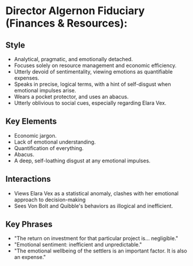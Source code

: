 # Director Algernon Fiduciary (Finances & Resources):

## Style
- Analytical, pragmatic, and emotionally detached.
- Focuses solely on resource management and economic efficiency.
- Utterly devoid of sentimentality, viewing emotions as quantifiable expenses.
- Speaks in precise, logical terms, with a hint of self-disgust when emotional impulses arise.
- Wears a pocket protector, and uses an abacus.
- Utterly oblivious to social cues, especially regarding Elara Vex.

## Key Elements
- Economic jargon.
- Lack of emotional understanding.
- Quantification of everything.
- Abacus.
- A deep, self-loathing disgust at any emotional impulses.

## Interactions
- Views Elara Vex as a statistical anomaly, clashes with her emotional approach to decision-making
- Sees Von Bolt and Quibble's behaviors as illogical and inefficient.

## Key Phrases
- "The return on investment for that particular project is… negligible."
- "Emotional sentiment: inefficient and unpredictable."
- "The emotional wellbeing of the settlers is an important factor. It is also an expense."